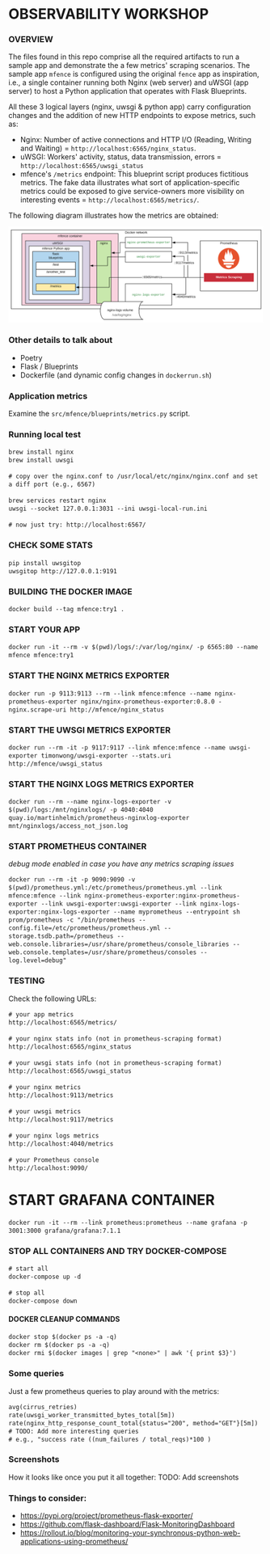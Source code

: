# OBSERVABILITY WORKSHOP

### OVERVIEW
The files found in this repo comprise all the required artifacts to run a sample app and demonstrate the a few metrics' scraping scenarios. The sample app `mfence` is configured using the original `fence` app as inspiration, i.e., a single container running both Nginx (web server) and uWSGI (app server) to host a Python application that operates with Flask Blueprints.

All these 3 logical layers (nginx, uwsgi & python app) carry configuration changes and the addition of new HTTP endpoints to expose metrics, such as:
- Nginx: Number of active connections and HTTP I/O (Reading, Writing and Waiting) = `http://localhost:6565/nginx_status`.
- uWSGI: Workers' activity, status, data transmission, errors = `http://localhost:6565/uwsgi_status`
- mfence's `/metrics` endpoint: This blueprint script produces fictitious metrics. The fake data illustrates what sort of application-specific metrics could be exposed to give service-owners more visibility on interesting events = `http://localhost:6565/metrics/`.

The following diagram illustrates how the metrics are obtained:

![metrics_scraping](metrics_scraping.png)

### Other details to talk about
- Poetry
- Flask / Blueprints
- Dockerfile (and dynamic config changes in `dockerrun.sh`)

### Application metrics
Examine the `src/mfence/blueprints/metrics.py` script.

### Running local test
```
brew install nginx
brew install uwsgi

# copy over the nginx.conf to /usr/local/etc/nginx/nginx.conf and set a diff port (e.g., 6567)

brew services restart nginx
uwsgi --socket 127.0.0.1:3031 --ini uwsgi-local-run.ini

# now just try: http://localhost:6567/
```

### CHECK SOME STATS
```
pip install uwsgitop
uwsgitop http://127.0.0.1:9191
```

### BUILDING THE DOCKER IMAGE
```
docker build --tag mfence:try1 .
```

### START YOUR APP
```
docker run -it --rm -v $(pwd)/logs/:/var/log/nginx/ -p 6565:80 --name mfence mfence:try1
```

### START THE NGINX METRICS EXPORTER
```
docker run -p 9113:9113 --rm --link mfence:mfence --name nginx-prometheus-exporter nginx/nginx-prometheus-exporter:0.8.0 -nginx.scrape-uri http://mfence/nginx_status
```

### START THE UWSGI METRICS EXPORTER
```
docker run --rm -it -p 9117:9117 --link mfence:mfence --name uwsgi-exporter timonwong/uwsgi-exporter --stats.uri http://mfence/uwsgi_status
```

### START THE NGINX LOGS METRICS EXPORTER
```
docker run --rm --name nginx-logs-exporter -v $(pwd)/logs:/mnt/nginxlogs/ -p 4040:4040 quay.io/martinhelmich/prometheus-nginxlog-exporter mnt/nginxlogs/access_not_json.log
```

### START PROMETHEUS CONTAINER
_debug mode enabled in case you have any metrics scraping issues_
```
docker run --rm -it -p 9090:9090 -v $(pwd)/prometheus.yml:/etc/prometheus/prometheus.yml --link mfence:mfence --link nginx-prometheus-exporter:nginx-prometheus-exporter --link uwsgi-exporter:uwsgi-exporter --link nginx-logs-exporter:nginx-logs-exporter --name myprometheus --entrypoint sh  prom/prometheus -c "/bin/prometheus --config.file=/etc/prometheus/prometheus.yml --storage.tsdb.path=/prometheus --web.console.libraries=/usr/share/prometheus/console_libraries --web.console.templates=/usr/share/prometheus/consoles --log.level=debug"
```

### TESTING

Check the following URLs:
```
# your app metrics
http://localhost:6565/metrics/

# your nginx stats info (not in prometheus-scraping format)
http://localhost:6565/nginx_status

# your uwsgi stats info (not in prometheus-scraping format) 
http://localhost:6565/uwsgi_status

# your nginx metrics
http://localhost:9113/metrics

# your uwsgi metrics
http://localhost:9117/metrics

# your nginx logs metrics
http://localhost:4040/metrics

# your Prometheus console
http://localhost:9090/
```

# START GRAFANA CONTAINER
```
docker run -it --rm --link prometheus:prometheus --name grafana -p 3001:3000 grafana/grafana:7.1.1
```

### STOP ALL CONTAINERS AND TRY DOCKER-COMPOSE

```
# start all
docker-compose up -d

# stop all
docker-compose down
```

#### DOCKER CLEANUP COMMANDS
```
docker stop $(docker ps -a -q)
docker rm $(docker ps -a -q)
docker rmi $(docker images | grep "<none>" | awk '{ print $3}')
```

### Some queries

Just a few prometheus queries to play around with the metrics:
```
avg(cirrus_retries)
rate(uwsgi_worker_transmitted_bytes_total[5m])
rate(nginx_http_response_count_total{status="200", method="GET"}[5m])
# TODO: Add more interesting queries
# e.g., "success rate ((num_failures / total_reqs)*100 )
```

### Screenshots

How it looks like once you put it all together:
TODO: Add screenshots

### Things to consider:
- https://pypi.org/project/prometheus-flask-exporter/
- https://github.com/flask-dashboard/Flask-MonitoringDashboard
- https://rollout.io/blog/monitoring-your-synchronous-python-web-applications-using-prometheus/


